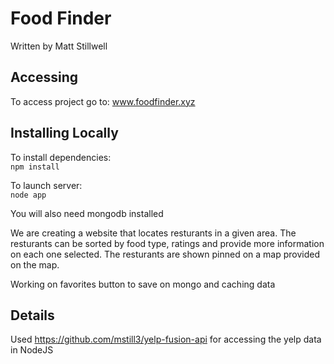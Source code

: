 # Food Finder

Written by Matt Stillwell

## Accessing
To access project go to:
www.foodfinder.xyz

## Installing Locally
To install dependencies:  
`npm install`  

To launch server:  
`node app` 

You will also need mongodb installed
 

We are creating a website that locates resturants in a given area. The resturants can be sorted by food type, ratings and provide more information on each one selected. The resturants are shown pinned on a map provided on the map.

Working on favorites button to save on mongo and caching data

## Details
Used https://github.com/mstill3/yelp-fusion-api for accessing the yelp data in NodeJS 
